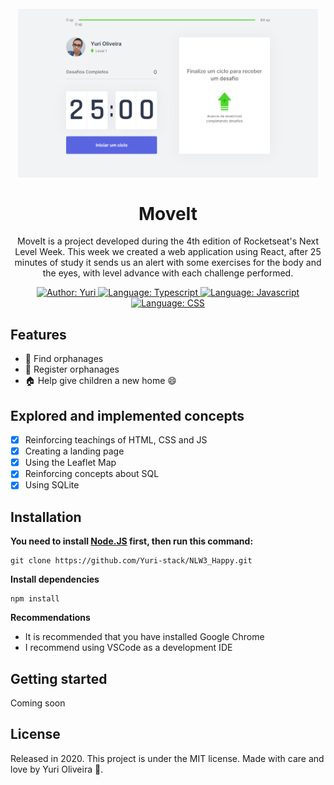 <h1 align="center">
    <br>
        <img src="github/assets/home.png" alt="Home" width="480">
    <br><br>
        MoveIt 
</h1>

<div>
    <p align="center">
        MoveIt is a project developed during the 4th edition of Rocketseat's Next Level Week. This week we created a web application using React, after 25 minutes of study it sends us an alert with some exercises for the body and the eyes, with level advance with each challenge performed.
    </p>
</div>
<div>

<p align="center">
    <a href="https://www.linkedin.com/in/yuri-silva99/" target="_blank">
        <img src="https://img.shields.io/static/v1?label=Author&message=Yuri&color=00ff99&style=for-the-badge&logo=LinkedIn" alt="Author: Yuri">
    </a>
    <a href="#">
        <img src="https://img.shields.io/static/v1?label=Language&message=Typescript&color=blue&style=for-the-badge&logo=Typescript" alt="Language: Typescript">
    </a>
    <a href="#">
        <img src="https://img.shields.io/static/v1?label=Language&message=Javascript&color=yellow&style=for-the-badge&logo=JavaScript" alt="Language: Javascript">
    </a>
    <a href="#">
        <img src="https://img.shields.io/static/v1?label=Language&message=CSS&color=blue&style=for-the-badge&logo=CSS3" alt="Language: CSS">
    </a>
</p>

</div>

## Features

- 🏬 Find orphanages
- 🏫 Register orphanages
- 🏠 Help give children a new home 😄

## Explored and implemented concepts

- [X] Reinforcing teachings of HTML, CSS and JS
- [X] Creating a landing page
- [X] Using the Leaflet Map
- [X] Reinforcing concepts about SQL
- [X] Using SQLite

## Installation

<b>You need to install <a href="https://nodejs.org/en/download/">Node.JS</a> first, then run this command:</b>
``` 
git clone https://github.com/Yuri-stack/NLW3_Happy.git
```

<b>Install dependencies</b>

```
npm install
```

<b>Recommendations</b>

<ul>
    <li>It is recommended that you have installed Google Chrome</li>
    <li>I recommend using VSCode as a development IDE</li>
</ul>

## Getting started

Coming soon
<!-- As this is an introductory project, there is no installation tutorial. Just open and enjoy. -->

## License

Released in 2020. This project is under the MIT license.
Made with care and love by Yuri Oliveira 🚀.
